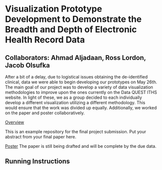 Visualization Prototype Development to Demonstrate the Breadth and Depth of Electronic Health Record Data 
===============
## Collaborators: Ahmad Aljadaan, Ross Lordon, Jacob Olsufka


After a bit of a delay, due to logistical issues obtaining the de-identified clinical, data we were able to begin developing our prototypes on May 26th. The main goal of our project was to develop a variety of data visualization methodologies to improve upon the ones currently on the Data QUEST ITHS website. In light of these, we as a group decided to each individually develop a different visualization utilizing a different methodology. This would ensure that the work was divided up equally. Additionally, we worked on the paper and poster collaboratively. 




[Overview](https://github.com/CSE512-15S/fp-aljadaan-rlordon-olsufj/blob/master/overview.png)

This is an example repository for the final project submission.  Put your abstract from your final paper here.

[Poster](https://github.com/CSE512-15S/fp-aljadaan-rlordon-olsufj/blob/master/Poster-Big.png)
The paper is still being drafted and will be complete by the due data.




## Running Instructions



